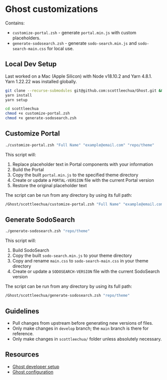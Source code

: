 # Ghost customizations

Contains:
- `customize-portal.zsh` - generate `portal.min.js` with custom placeholders.
- `generate-sodosearch.zsh` - generate `sodo-search.min.js` and `sodo-search-main.css` for local use.

## Local Dev Setup
Last worked on a Mac (Apple Silicon) with Node v18.10.2 and Yarn 4.8.1. Yarn 1.22.22 was installed globally.

```bash
git clone --recurse-submodules git@github.com:scottleechua/Ghost.git && cd Ghost
yarn install
yarn setup

cd scottleechua
chmod +x customize-portal.zsh
chmod +x generate-sodosearch.zsh
```

## Customize Portal

```bash
./customize-portal.zsh "Full Name" "example@email.com" "repo/theme"
```

This script will:
1. Replace placeholder text in Portal components with your information
2. Build the Portal
3. Copy the built `portal.min.js` to the specified theme directory
4. Create or update a `PORTAL-VERSION` file with the current Portal version
5. Restore the original placeholder text

The script can be run from any directory by using its full path:

```bash
/Ghost/scottleechua/customize-portal.zsh "Full Name" "example@email.com" "repo/theme"
```

## Generate SodoSearch

```bash
./generate-sodosearch.zsh "repo/theme"
```

This script will:
1. Build SodoSearch
2. Copy the built `sodo-search.min.js` to your theme directory
3. Copy and rename `main.css` to `sodo-search-main.css` in your theme directory
4. Create or update a `SODOSEARCH-VERSION` file with the current SodoSearch version

The script can be run from any directory by using its full path:

```bash
/Ghost/scottleechua/generate-sodosearch.zsh "repo/theme"
```

## Guidelines
- Pull changes from upstream before generating new versions of files.
- Only make changes in `develop` branch; the `main` branch is there for reference.
- Only make changes in `scottleechua/` folder unless absolutely necessary.

## Resources
- [Ghost developer setup](https://ghost.org/docs/install/source/)
- [Ghost configuration](https://ghost.org/docs/config/)